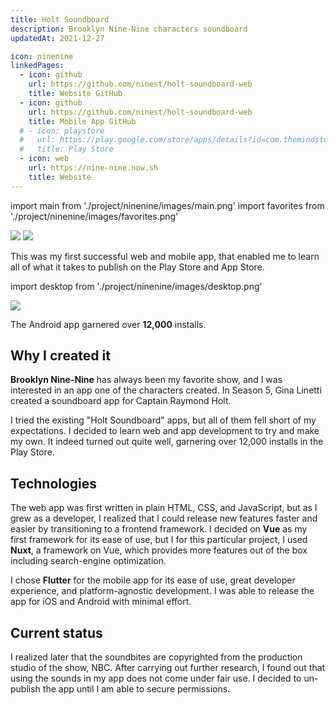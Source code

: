 ```yaml
---
title: Holt Soundboard
description: Brooklyn Nine-Nine characters soundboard
updatedAt: 2021-12-27

icon: ninenine
linkedPages:
  - icon: github
    url: https://github.com/ninest/holt-soundboard-web
    title: Website GitHub
  - icon: github
    url: https://github.com/ninest/holt-soundboard-web
    title: Mobile App GitHub
  # - icon: playstore
  #   url: https://play.google.com/store/apps/details?id=com.themindstorm.nextbussg
  #   title: Play Store
  - icon: web
    url: https://nine-nine.now.sh
    title: Website
---
```


import main from './project/ninenine/images/main.png'
import favorites from './project/ninenine/images/favorites.png'

<div className="flex space-x-base">
  <Image src={main} height={2143} width={1242} />
  <Image src={favorites} height={2143} width={1242} />
</div>

This was my first successful web and mobile app, that enabled me to learn all of what it takes to publish on the Play Store and App Store.

import desktop from './project/ninenine/images/desktop.png'

<Image src={desktop} height={2257} width={4458} />

<Alert title="Achievements" variant="primary" open>

The Android app garnered over **12,000** installs.

</Alert>

## Why I created it

**Brooklyn Nine-Nine** has always been my favorite show, and I was interested in an app one of the characters created. In Season 5, Gina Linetti created a soundboard app for Captain Raymond Holt.

I tried the existing "Holt Soundboard" apps, but all of them fell short of my expectations. I decided to learn web and app development to try and make my own. It indeed turned out quite well, garnering over 12,000 installs in the Play Store.

## Technologies

The web app was first written in plain HTML, CSS, and JavaScript, but as I grew as a developer, I realized that I could release new features faster and easier by transitioning to a frontend framework. I decided on **Vue** as my first framework for its ease of use, but I for this particular project, I used **Nuxt**, a framework on Vue, which provides more features out of the box including search-engine optimization.

I chose **Flutter** for the mobile app for its ease of use, great developer experience, and platform-agnostic development. I was able to release the app for iOS and Android with minimal effort.

## Current status

I realized later that the soundbites are copyrighted from the production studio of the show, NBC. After carrying out further research, I found out that using the sounds in my app does not come under fair use. I decided to un-publish the app until I am able to secure permissions.
